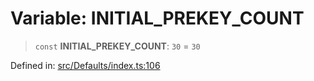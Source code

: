 # Variable: INITIAL\_PREKEY\_COUNT

> `const` **INITIAL\_PREKEY\_COUNT**: `30` = `30`

Defined in: [src/Defaults/index.ts:106](https://github.com/Fokusdotid/bail/blob/cf6cc85134e12081bc635cea02cc0eee74033a81/src/Defaults/index.ts#L106)
